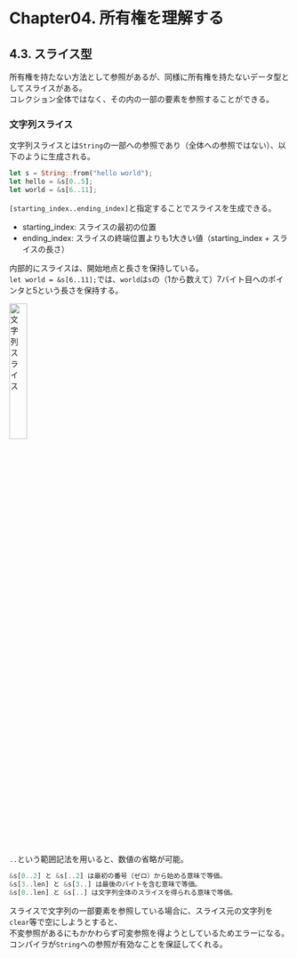 # Chapter04. 所有権を理解する
## 4.3. スライス型
所有権を持たない方法として参照があるが、同様に所有権を持たないデータ型としてスライスがある。  
コレクション全体ではなく、その内の一部の要素を参照することができる。
### 文字列スライス
文字列スライスとは`String`の一部への参照であり（全体への参照ではない）、以下のように生成される。
```Rust
let s = String::from("hello world");
let hello = &s[0..5];
let world = &s[6..11];
```
`[starting_index..ending_index]`と指定することでスライスを生成できる。
* starting_index: スライスの最初の位置
* ending_index: スライスの終端位置よりも1大きい値（starting_index + スライスの長さ）

内部的にスライスは、開始地点と長さを保持している。  
`let world = &s[6..11];`では、`world`は`s`の（1から数えて）7バイト目へのポインタと5という長さを保持する。

<img src="https://doc.rust-jp.rs/book-ja/img/trpl04-06.svg" width="25%" title="文字列スライス">

`..`という範囲記法を用いると、数値の省略が可能。
```Rust
&s[0..2] と &s[..2] は最初の番号（ゼロ）から始める意味で等価。
&s[3..len] と &s[3..] は最後のバイトを含む意味で等価。
&s[0..len] と &s[..] は文字列全体のスライスを得られる意味で等価。
```
スライスで文字列の一部要素を参照している場合に、スライス元の文字列を`clear`等で空にしようとすると、  
不変参照があるにもかかわらず可変参照を得ようとしているためエラーになる。  
コンパイラが`String`への参照が有効なことを保証してくれる。